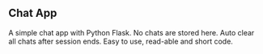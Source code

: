## Chat App

A simple chat app with Python Flask.
No chats are stored here.
Auto clear all chats after session ends.
Easy to use, read-able and short code.
